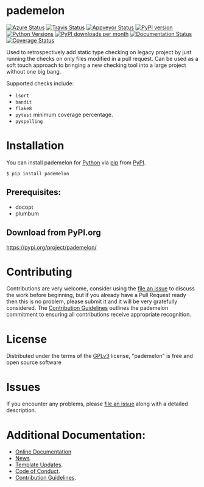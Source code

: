 # pademelon

[![Azure Status](https://dev.azure.com/timgates/timgates/_apis/build/status/pademelon-dev.pademelon?branchName=master)](https://dev.azure.com/timgates/timgates/_build/latest?definitionId=7&branchName=master)
[![Travis Status](https://travis-ci.org/pademelon-dev/pademelon.svg?branch=master)](https://travis-ci.org/pademelon-dev/pademelon)
[![Appveyor Status](https://ci.appveyor.com/api/projects/status/github/timgates42/pademelon/branch/master?svg=true)](https://ci.appveyor.com/project/timgates42/pademelon)
[![PyPI version](https://img.shields.io/pypi/v/pademelon.svg)](https://pypi.org/project/pademelon)
[![Python Versions](https://img.shields.io/pypi/pyversions/pademelon.svg)](https://pypi.org/project/pademelon)
[![PyPI downloads per month](https://img.shields.io/pypi/dm/pademelon.svg)](https://pypi.org/project/pademelon)
[![Documentation Status](https://readthedocs.org/projects/pademelon/badge/?version=latest)](https://pademelon.readthedocs.io/en/latest/?badge=latest)
[![Coverage Status](https://coveralls.io/repos/github/pademelon-dev/pademelon/badge.svg)](https://coveralls.io/github/pademelon-dev/pademelon/)

Used to retrospectively add static type checking on legacy project by just
running the checks on only files modified in a pull request. Can be used as a
soft touch approach to bringing a new checking tool into a large project
without one big bang.

Supported checks include:
* `isort`
* `bandit`
* `flake8`
* `pytest` minimum coverage percentage.
* `pyspelling`

# Installation

You can install pademelon for
[Python](https://www.python.org/) via
[pip](https://pypi.org/project/pip/)
from [PyPI](https://pypi.org/).

```
$ pip install pademelon
```




## Prerequisites:
- docopt
- plumbum


## Download from PyPI.org

https://pypi.org/project/pademelon/



# Contributing

Contributions are very welcome, consider using the
[file an issue](https://github.com/pademelon-dev/pademelon/issues)
to discuss the work before beginning, but if you already have a Pull Request
ready then this is no problem, please submit it and it will be very gratefully
considered. The [Contribution Guidelines](CONTRIBUTING.md)
outlines the pademelon commitment to ensuring all
contributions receive appropriate recognition.

# License


Distributed under the terms of the [GPLv3](https://opensource.org/licenses/GPL-3.0)
license, "pademelon" is free and open source software


# Issues

If you encounter any problems, please
[file an issue](https://github.com/pademelon-dev/pademelon/issues)
along with a detailed description.

# Additional Documentation:

* [Online Documentation](https://pademelon.readthedocs.io/en/latest/)
* [News](NEWS.rst).
* [Template Updates](COOKIECUTTER_UPDATES.md).
* [Code of Conduct](CODE_OF_CONDUCT.md).
* [Contribution Guidelines](CONTRIBUTING.md).
